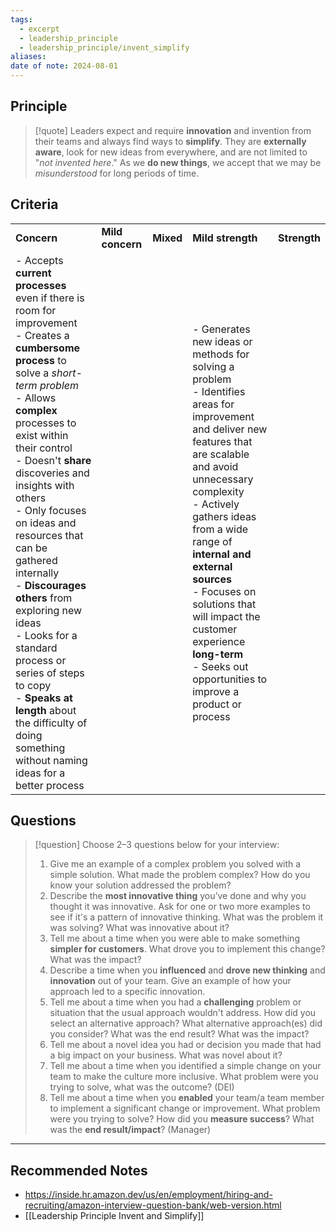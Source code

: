 ```yaml
---
tags:
  - excerpt
  - leadership_principle
  - leadership_principle/invent_simplify
aliases: 
date of note: 2024-08-01
---
```

## Principle

>[!quote]
>Leaders expect and require **innovation** and invention from their teams and always find ways to **simplify**. They are **externally aware**, look for new ideas from everywhere, and are not limited to "*not invented here*." As we **do new things**, we accept that we may be *misunderstood* for long periods of time.

## Criteria

|                                                                                                                                                                                                                                                                                                                                                                                                                                                                                                                                                                                |                  |           |                                                                                                                                                                                                                                                                                                                                                                                                           |              |
| ------------------------------------------------------------------------------------------------------------------------------------------------------------------------------------------------------------------------------------------------------------------------------------------------------------------------------------------------------------------------------------------------------------------------------------------------------------------------------------------------------------------------------------------------------------------------------ | ---------------- | --------- | --------------------------------------------------------------------------------------------------------------------------------------------------------------------------------------------------------------------------------------------------------------------------------------------------------------------------------------------------------------------------------------------------------- | ------------ |
| **Concern**                                                                                                                                                                                                                                                                                                                                                                                                                                                                                                                                                                    | **Mild concern** | **Mixed** | **Mild strength**                                                                                                                                                                                                                                                                                                                                                                                         | **Strength** |
| - Accepts **current processes** even if there is room for improvement<br>- Creates a **cumbersome process** to solve a *short-term problem*<br>- Allows **complex** processes to exist within their control<br>- Doesn't **share** discoveries and insights with others<br>- Only focuses on ideas and resources that can be gathered internally<br>- **Discourages others** from exploring new ideas<br>- Looks for a standard process or series of steps to copy<br>- **Speaks at length** about the difficulty of doing something without naming ideas for a better process |                  |           | - Generates new ideas or methods for solving a problem<br>- Identifies areas for improvement and deliver new features that are scalable and avoid unnecessary complexity<br>- Actively gathers ideas from a wide range of **internal and external sources**<br>- Focuses on solutions that will impact the customer experience **long-term**<br>- Seeks out opportunities to improve a product or process |              |



## Questions

>[!question]
> Choose 2–3 questions below for your interview:
> 
> 1. Give me an example of a complex problem you solved with a simple solution. What made the problem complex? How do you know your solution addressed the problem?
> 2. Describe the **most innovative thing** you’ve done and why you thought it was innovative. Ask for one or two more examples to see if it's a pattern of innovative thinking. What was the problem it was solving? What was innovative about it?
> 3. Tell me about a time when you were able to make something **simpler for customers**. What drove you to implement this change? What was the impact?
> 4. Describe a time when you **influenced** and **drove new thinking** and **innovation** out of your team. Give an example of how your approach led to a specific innovation.
> 5. Tell me about a time when you had a **challenging** problem or situation that the usual approach wouldn't address. How did you select an alternative approach? What alternative approach(es) did you consider? What was the end result? What was the impact?
> 6. Tell me about a novel idea you had or decision you made that had a big impact on your business. What was novel about it?
> 7. Tell me about a time when you identified a simple change on your team to make the culture more inclusive. What problem were you trying to solve, what was the outcome? (DEI)
> 8. Tell me about a time when you **enabled** your team/a team member to implement a significant change or improvement. What problem were you trying to solve? How did you **measure success**? What was the **end result/impact**? (Manager)







-----------
##  Recommended Notes



- https://inside.hr.amazon.dev/us/en/employment/hiring-and-recruiting/amazon-interview-question-bank/web-version.html
- [[Leadership Principle Invent and Simplify]]